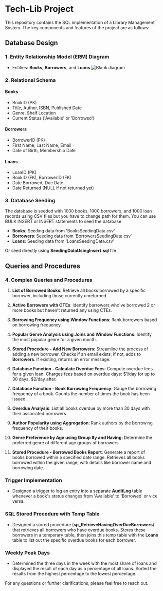 # Tech-Lib Project

This repository contains the SQL implementation of a Library Management System. The key components and features of the project are as follows:

## Database Design

### 1. Entity Relationship Model (ERM) Diagram
- Entities: **Books**, **Borrowers**, and **Loans**
![Blank diagram](https://github.com/AyahShraim/Library-Management-System-DatabaseProject/assets/73714621/79bf10c6-4c8b-4076-80e7-87feefa4ca4c)


### 2. Relational Schema

#### Books
- BookID (PK)
- Title, Author, ISBN, Published Date
- Genre, Shelf Location
- Current Status ('Available' or 'Borrowed')

#### Borrowers
- BorrowerID (PK)
- First Name, Last Name, Email
- Date of Birth, Membership Date

#### Loans
- LoanID (PK)
- BookID (FK), BorrowerID (FK)
- Date Borrowed, Due Date
- Date Returned (NULL if not returned yet)

### 3. Database Seeding

The database is seeded with 1000 books, 1000 borrowers, and 1000 loan records using CSV files but you have to change path for them. You can use BULK INSERT or INSERT statements to seed the database.

- **Books**: Seeding data from 'BooksSeedingData.csv'
- **Borrowers**: Seeding data from 'BorrowersSeedingData.csv'
- **Loans**: Seeding data from 'LoansSeedingData.csv'
  
Or seed directly using **SeedingDataUsingInsert.sql** file

## Queries and Procedures

### 4. Complex Queries and Procedures

1. **List of Borrowed Books**: Retrieve all books borrowed by a specific borrower, including those currently unreturned.

2. **Active Borrowers with CTEs**: Identify borrowers who've borrowed 2 or more books but haven't returned any using CTEs.

3. **Borrowing Frequency using Window Functions**: Rank borrowers based on borrowing frequency.

4. **Popular Genre Analysis using Joins and Window Functions**: Identify the most popular genre for a given month.

5. **Stored Procedure - Add New Borrowers**: Streamline the process of adding a new borrower. Checks if an email exists; if not, adds to **Borrowers**. If existing, returns an error message.

6. **Database Function - Calculate Overdue Fees**: Compute overdue fees for a given loan. Charges fees based on overdue days: $1/day for up to 30 days, $2/day after.

7. **Database Function - Book Borrowing Frequency**: Gauge the borrowing frequency of a book. Counts the number of times the book has been issued.

8. **Overdue Analysis**: List all books overdue by more than 30 days with their associated borrowers.

9. **Author Popularity using Aggregation**: Rank authors by the borrowing frequency of their books.

10. **Genre Preference by Age using Group By and Having**: Determine the preferred genre of different age groups of borrowers.

11. **Stored Procedure - Borrowed Books Report**: Generate a report of books borrowed within a specified date range. Retrieves all books borrowed within the given range, with details like borrower name and borrowing date.

### Trigger Implementation

- Designed a trigger to log an entry into a separate **AuditLog** table whenever a book's status changes from 'Available' to 'Borrowed' or vice versa.

### SQL Stored Procedure with Temp Table

- Designed a stored procedure (**sp_RetrieveHavingOverDueBorrowers**) that retrieves all borrowers who have overdue books. Stores these borrowers in a temporary table, then joins this temp table with the **Loans** table to list out the specific overdue books for each borrower.

### Weekly Peak Days

- Determined the three days in the week with the most share of loans and displayed the result of each day as a percentage of all loans. Sorted the results from the highest percentage to the lowest percentage.

For any questions or further clarifications, please feel free to reach out.
